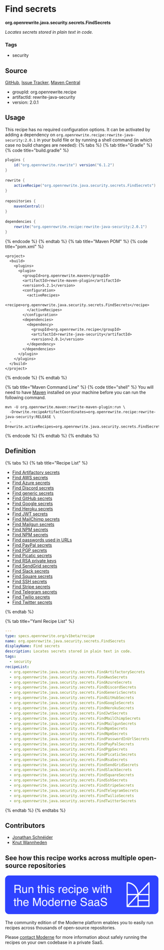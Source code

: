 # Find secrets

**org.openrewrite.java.security.secrets.FindSecrets**

_Locates secrets stored in plain text in code._

### Tags

* security

## Source

[GitHub](https://github.com/openrewrite/rewrite-java-security/blob/main/src/main/resources/META-INF/rewrite/secrets.yml), [Issue Tracker](https://github.com/openrewrite/rewrite-java-security/issues), [Maven Central](https://central.sonatype.com/artifact/org.openrewrite.recipe/rewrite-java-security/2.0.1/jar)

* groupId: org.openrewrite.recipe
* artifactId: rewrite-java-security
* version: 2.0.1


## Usage

This recipe has no required configuration options. It can be activated by adding a dependency on `org.openrewrite.recipe:rewrite-java-security:2.0.1` in your build file or by running a shell command (in which case no build changes are needed): 
{% tabs %}
{% tab title="Gradle" %}
{% code title="build.gradle" %}
```groovy
plugins {
    id("org.openrewrite.rewrite") version("6.1.2")
}

rewrite {
    activeRecipe("org.openrewrite.java.security.secrets.FindSecrets")
}

repositories {
    mavenCentral()
}

dependencies {
    rewrite("org.openrewrite.recipe:rewrite-java-security:2.0.1")
}
```
{% endcode %}
{% endtab %}
{% tab title="Maven POM" %}
{% code title="pom.xml" %}
```markup
<project>
  <build>
    <plugins>
      <plugin>
        <groupId>org.openrewrite.maven</groupId>
        <artifactId>rewrite-maven-plugin</artifactId>
        <version>5.2.1</version>
        <configuration>
          <activeRecipes>
            <recipe>org.openrewrite.java.security.secrets.FindSecrets</recipe>
          </activeRecipes>
        </configuration>
        <dependencies>
          <dependency>
            <groupId>org.openrewrite.recipe</groupId>
            <artifactId>rewrite-java-security</artifactId>
            <version>2.0.1</version>
          </dependency>
        </dependencies>
      </plugin>
    </plugins>
  </build>
</project>
```
{% endcode %}
{% endtab %}

{% tab title="Maven Command Line" %}
{% code title="shell" %}
You will need to have [Maven](https://maven.apache.org/download.cgi) installed on your machine before you can run the following command.

```shell
mvn -U org.openrewrite.maven:rewrite-maven-plugin:run \
  -Drewrite.recipeArtifactCoordinates=org.openrewrite.recipe:rewrite-java-security:RELEASE \
  -Drewrite.activeRecipes=org.openrewrite.java.security.secrets.FindSecrets
```
{% endcode %}
{% endtab %}
{% endtabs %}

## Definition

{% tabs %}
{% tab title="Recipe List" %}
* [Find Artifactory secrets](../../../java/security/secrets/findartifactorysecrets.md)
* [Find AWS secrets](../../../java/security/secrets/findawssecrets.md)
* [Find Azure secrets](../../../java/security/secrets/findazuresecrets.md)
* [Find Discord secrets](../../../java/security/secrets/finddiscordsecrets.md)
* [Find generic secrets](../../../java/security/secrets/findgenericsecrets.md)
* [Find GitHub secrets](../../../java/security/secrets/findgithubsecrets.md)
* [Find Google secrets](../../../java/security/secrets/findgooglesecrets.md)
* [Find Heroku secrets](../../../java/security/secrets/findherokusecrets.md)
* [Find JWT secrets](../../../java/security/secrets/findjwtsecrets.md)
* [Find MailChimp secrets](../../../java/security/secrets/findmailchimpsecrets.md)
* [Find Mailgun secrets](../../../java/security/secrets/findmailgunsecrets.md)
* [Find NPM secrets](../../../java/security/secrets/findnpmsecrets.md)
* [Find NPM secrets](../../../java/security/secrets/findnpmsecrets.md)
* [Find passwords used in URLs](../../../java/security/secrets/findpasswordinurlsecrets.md)
* [Find PayPal secrets](../../../java/security/secrets/findpaypalsecrets.md)
* [Find PGP secrets](../../../java/security/secrets/findpgpsecrets.md)
* [Find Picatic secrets](../../../java/security/secrets/findpicaticsecrets.md)
* [Find RSA private keys](../../../java/security/secrets/findrsasecrets.md)
* [Find SendGrid secrets](../../../java/security/secrets/findsendgridsecrets.md)
* [Find Slack secrets](../../../java/security/secrets/findslacksecrets.md)
* [Find Square secrets](../../../java/security/secrets/findsquaresecrets.md)
* [Find SSH secrets](../../../java/security/secrets/findsshsecrets.md)
* [Find Stripe secrets](../../../java/security/secrets/findstripesecrets.md)
* [Find Telegram secrets](../../../java/security/secrets/findtelegramsecrets.md)
* [Find Twilio secrets](../../../java/security/secrets/findtwiliosecrets.md)
* [Find Twitter secrets](../../../java/security/secrets/findtwittersecrets.md)

{% endtab %}

{% tab title="Yaml Recipe List" %}
```yaml
---
type: specs.openrewrite.org/v1beta/recipe
name: org.openrewrite.java.security.secrets.FindSecrets
displayName: Find secrets
description: Locates secrets stored in plain text in code.
tags:
  - security
recipeList:
  - org.openrewrite.java.security.secrets.FindArtifactorySecrets
  - org.openrewrite.java.security.secrets.FindAwsSecrets
  - org.openrewrite.java.security.secrets.FindAzureSecrets
  - org.openrewrite.java.security.secrets.FindDiscordSecrets
  - org.openrewrite.java.security.secrets.FindGenericSecrets
  - org.openrewrite.java.security.secrets.FindGitHubSecrets
  - org.openrewrite.java.security.secrets.FindGoogleSecrets
  - org.openrewrite.java.security.secrets.FindHerokuSecrets
  - org.openrewrite.java.security.secrets.FindJwtSecrets
  - org.openrewrite.java.security.secrets.FindMailChimpSecrets
  - org.openrewrite.java.security.secrets.FindMailgunSecrets
  - org.openrewrite.java.security.secrets.FindNpmSecrets
  - org.openrewrite.java.security.secrets.FindNpmSecrets
  - org.openrewrite.java.security.secrets.FindPasswordInUrlSecrets
  - org.openrewrite.java.security.secrets.FindPayPalSecrets
  - org.openrewrite.java.security.secrets.FindPgpSecrets
  - org.openrewrite.java.security.secrets.FindPicaticSecrets
  - org.openrewrite.java.security.secrets.FindRsaSecrets
  - org.openrewrite.java.security.secrets.FindSendGridSecrets
  - org.openrewrite.java.security.secrets.FindSlackSecrets
  - org.openrewrite.java.security.secrets.FindSquareSecrets
  - org.openrewrite.java.security.secrets.FindSshSecrets
  - org.openrewrite.java.security.secrets.FindStripeSecrets
  - org.openrewrite.java.security.secrets.FindTelegramSecrets
  - org.openrewrite.java.security.secrets.FindTwilioSecrets
  - org.openrewrite.java.security.secrets.FindTwitterSecrets

```
{% endtab %}
{% endtabs %}
## Contributors
* [Jonathan Schnéider](jkschneider@gmail.com)
* [Knut Wannheden](knut@moderne.io)


## See how this recipe works across multiple open-source repositories

[![Moderne Link Image](/.gitbook/assets/ModerneRecipeButton.png)](https://public.moderne.io/recipes/org.openrewrite.java.security.secrets.FindSecrets)

The community edition of the Moderne platform enables you to easily run recipes across thousands of open-source repositories.

Please [contact Moderne](https://moderne.io/product) for more information about safely running the recipes on your own codebase in a private SaaS.
